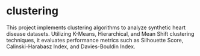 # clustering
This project implements clustering algorithms to analyze synthetic heart disease datasets. Utilizing K-Means, Hierarchical, and Mean Shift clustering techniques, it evaluates performance metrics such as Silhouette Score, Calinski-Harabasz Index, and Davies-Bouldin Index. 
